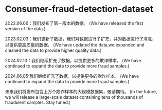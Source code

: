 # Consumer-fraud-detection-dataset

2022.06.06：我们发布了第一版本的数据。
(We have released the first version of the data.)

2023.02.03：我们更新了数据，我们对数据进行了扩充，并对数据进行了清洗，以提供更高质量的数据。
(We have updated the data,we expanded and cleaned the data to provide higher quality data.)

2024.02.10：我们继续扩充了数据，以提供更多的欺诈样本。
(We have continued to expand the data to provide more fraud samples.)

2024.06.05:我们继续扩充了数据，以提供更多的欺诈样本。
(We have continued to expand the data to provide more fraud samples.)

未来我们将发布包含上万个欺诈样本的大规模数据集，敬请期待。
(In the future, we will release a large-scale dataset containing tens of thousands of fraudulent samples. Stay tuned.)
